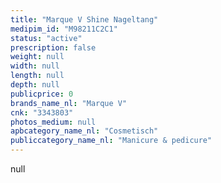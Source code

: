 ```yaml
---
title: "Marque V Shine Nageltang"
medipim_id: "M98211C2C1"
status: "active"
prescription: false
weight: null
width: null
length: null
depth: null
publicprice: 0
brands_name_nl: "Marque V"
cnk: "3343803"
photos_medium: null
apbcategory_name_nl: "Cosmetisch"
publiccategory_name_nl: "Manicure & pedicure"
---
```

null
